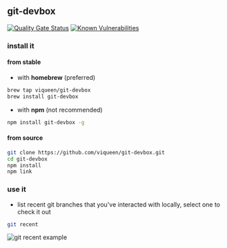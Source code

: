 ## git-devbox

[![Quality Gate Status](https://sonarcloud.io/api/project_badges/measure?project=viqueen_git-devbox&metric=alert_status)](https://sonarcloud.io/summary/new_code?id=viqueen_git-devbox)
[![Known Vulnerabilities](https://snyk.io/test/github/viqueen/git-devbox/badge.svg?targetFile=package.json)](https://snyk.io/test/github/viqueen/git-devbox?targetFile=package.json)

### install it

#### from stable

- with **homebrew** (preferred)

```bash
brew tap viqueen/git-devbox
brew install git-devbox
```

- with **npm** (not recommended)

```bash
npm install git-devbox -g
```

#### from source

```bash
git clone https://github.com/viqueen/git-devbox.git
cd git-devbox
npm install
npm link
```

### use it

- list recent git branches that you've interacted with locally, select one to check it out

```bash
git recent
```

![git recent example](./docs/images/git-recent.png)
